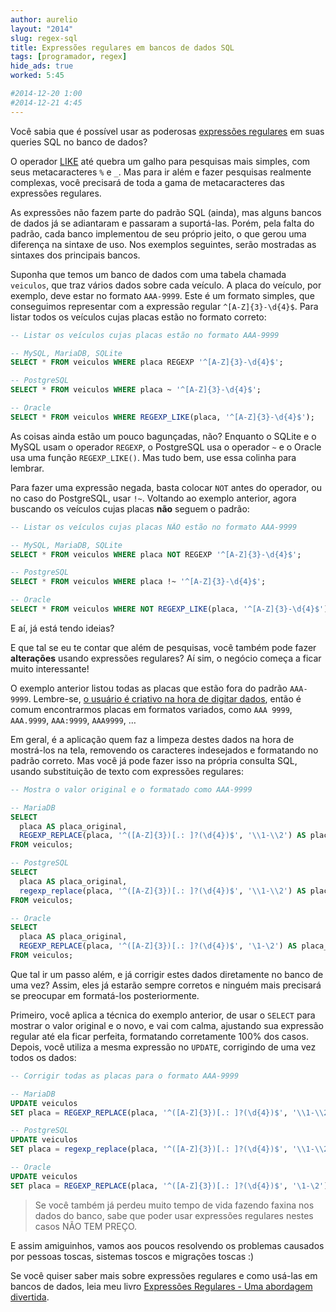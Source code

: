 ```yaml
---
author: aurelio
layout: "2014"
slug: regex-sql
title: Expressões regulares em bancos de dados SQL
tags: [programador, regex]
hide_ads: true
worked: 5:45

#2014-12-20 1:00
#2014-12-21 4:45
---
```


Você sabia que é possível usar as poderosas [expressões regulares](http://aurelio.net/regex/) em suas queries SQL no banco de dados?

O operador [LIKE][] até quebra um galho para pesquisas mais simples, com seus metacaracteres `%` e `_`. Mas para ir além e fazer pesquisas realmente complexas, você precisará de toda a gama de metacaracteres das expressões regulares.

[LIKE]: http://en.wikipedia.org/wiki/Where_(SQL)#LIKE

As expressões não fazem parte do padrão SQL (ainda), mas alguns bancos de dados já se adiantaram e passaram a suportá-las. Porém, pela falta do padrão, cada banco implementou de seu próprio jeito, o que gerou uma diferença na sintaxe de uso. Nos exemplos seguintes, serão mostradas as sintaxes dos principais bancos.

Suponha que temos um banco de dados com uma tabela chamada `veiculos`, que traz vários dados sobre cada veículo. A placa do veículo, por exemplo, deve estar no formato `AAA-9999`. Este é um formato simples, que conseguimos representar com a expressão regular `^[A-Z]{3}-\d{4}$`. Para listar todos os veículos cujas placas estão no formato correto:

```sql
-- Listar os veículos cujas placas estão no formato AAA-9999

-- MySQL, MariaDB, SQLite
SELECT * FROM veiculos WHERE placa REGEXP '^[A-Z]{3}-\d{4}$';

-- PostgreSQL
SELECT * FROM veiculos WHERE placa ~ '^[A-Z]{3}-\d{4}$';

-- Oracle
SELECT * FROM veiculos WHERE REGEXP_LIKE(placa, '^[A-Z]{3}-\d{4}$');
```

As coisas ainda estão um pouco bagunçadas, não? Enquanto o SQLite e o MySQL usam o operador `REGEXP`, o PostgreSQL usa o operador `~` e o Oracle usa uma função `REGEXP_LIKE()`. Mas tudo bem, use essa colinha para lembrar.

Para fazer uma expressão negada, basta colocar `NOT` antes do operador, ou no caso do PostgreSQL, usar `!~`. Voltando ao exemplo anterior, agora buscando os veículos cujas placas **não** seguem o padrão:

```sql
-- Listar os veículos cujas placas NÃO estão no formato AAA-9999

-- MySQL, MariaDB, SQLite
SELECT * FROM veiculos WHERE placa NOT REGEXP '^[A-Z]{3}-\d{4}$';

-- PostgreSQL
SELECT * FROM veiculos WHERE placa !~ '^[A-Z]{3}-\d{4}$';

-- Oracle
SELECT * FROM veiculos WHERE NOT REGEXP_LIKE(placa, '^[A-Z]{3}-\d{4}$');
```

E aí, já está tendo ideias?

E que tal se eu te contar que além de pesquisas, você também pode fazer **alterações** usando expressões regulares? Aí sim, o negócio começa a ficar muito interessante!

O exemplo anterior listou todas as placas que estão fora do padrão `AAA-9999`. Lembre-se, [o usuário é criativo na hora de digitar dados](http://aurelio.net/blog/2014/11/22/campo-sem-validacao/), então é comum encontrarmos placas em formatos variados, como `AAA 9999`, `AAA.9999`, `AAA:9999`, `AAA9999`, …

Em geral, é a aplicação quem faz a limpeza destes dados na hora de mostrá-los na tela, removendo os caracteres indesejados e formatando no padrão correto. Mas você já pode fazer isso na própria consulta SQL, usando substituição de texto com expressões regulares:

```sql
-- Mostra o valor original e o formatado como AAA-9999

-- MariaDB
SELECT
  placa AS placa_original,
  REGEXP_REPLACE(placa, '^([A-Z]{3})[.: ]?(\d{4})$', '\\1-\\2') AS placa_ok
FROM veiculos;

-- PostgreSQL
SELECT
  placa AS placa_original,
  regexp_replace(placa, '^([A-Z]{3})[.: ]?(\d{4})$', '\\1-\\2') AS placa_ok
FROM veiculos;

-- Oracle
SELECT
  placa AS placa_original,
  REGEXP_REPLACE(placa, '^([A-Z]{3})[.: ]?(\d{4})$', '\1-\2') AS placa_ok
FROM veiculos;
```

Que tal ir um passo além, e já corrigir estes dados diretamente no banco de uma vez? Assim, eles já estarão sempre corretos e ninguém mais precisará se preocupar em formatá-los posteriormente.

Primeiro, você aplica a técnica do exemplo anterior, de usar o `SELECT` para mostrar o valor original e o novo, e vai com calma, ajustando sua expressão regular até ela ficar perfeita, formatando corretamente 100% dos casos. Depois, você utiliza a mesma expressão no `UPDATE`, corrigindo de uma vez todos os dados:

```sql
-- Corrigir todas as placas para o formato AAA-9999

-- MariaDB
UPDATE veiculos
SET placa = REGEXP_REPLACE(placa, '^([A-Z]{3})[.: ]?(\d{4})$', '\\1-\\2');

-- PostgreSQL
UPDATE veiculos
SET placa = regexp_replace(placa, '^([A-Z]{3})[.: ]?(\d{4})$', '\\1-\\2');

-- Oracle
UPDATE veiculos
SET placa = REGEXP_REPLACE(placa, '^([A-Z]{3})[.: ]?(\d{4})$', '\1-\2');
```

> Se você também já perdeu muito tempo de vida fazendo faxina nos dados do banco, sabe que poder usar expressões regulares nestes casos NÃO TEM PREÇO.

E assim amiguinhos, vamos aos poucos resolvendo os problemas causados por pessoas toscas, sistemas toscos e migrações toscas :)

Se você quiser saber mais sobre expressões regulares e como usá-las em bancos de dados, leia meu livro [Expressões Regulares - Uma abordagem divertida](http://piazinho.com.br/).
